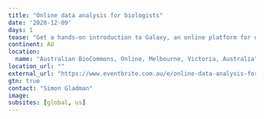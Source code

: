 ```yaml
---
title: "Online data analysis for biologists"
date: '2020-12-09'
days: 1
tease: "Get a hands-on introduction to Galaxy, an online platform for data analysis"
continent: AU
location:
  name: "Australian BioCommons, Online, Melbourne, Victoria, Australia"
location_url: ""
external_url: "https://www.eventbrite.com.au/e/online-data-analysis-for-biologists-december-2020-tickets-123610812267"
gtn: true
contact: "Simon Gladman"
image: 
subsites: [global, us]
---
```

